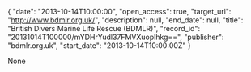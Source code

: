 {
  "date": "2013-10-14T10:00:00", 
  "open_access": true, 
  "target_url": "http://www.bdmlr.org.uk/", 
  "description": null, 
  "end_date": null, 
  "title": "British Divers Marine Life Rescue (BDMLR)", 
  "record_id": "20131014T100000/mYDHrYudl37FMVXuoplhkg==", 
  "publisher": "bdmlr.org.uk", 
  "start_date": "2013-10-14T10:00:00Z"
}

None